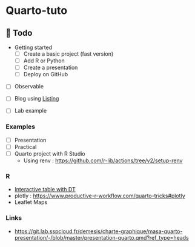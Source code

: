 # Quarto-tuto

## :construction: Todo

- Getting started
  - [ ] Create a basic project (fast version)
  - [ ] Add R or Python
  - [ ] Create a presentation
  - [ ] Deploy on GitHub
- [ ] Observable
- [ ] Blog using [Listing](https://quarto.org/docs/websites/website-listings.html)
- [ ] Lab example


### Examples

- [ ] Presentation
- [ ] Practical
- [ ] Quarto project with R Studio
  - Using renv : https://github.com/r-lib/actions/tree/v2/setup-renv

### R

- [Interactive table with DT](https://www.productive-r-workflow.com/quarto-tricks#internal-link)
- plotly : https://www.productive-r-workflow.com/quarto-tricks#plotly
- Leaflet Maps

### Links

- https://git.lab.sspcloud.fr/demesis/charte-graphique/masa-quarto-presentation/-/blob/master/presentation-quarto.qmd?ref_type=heads

